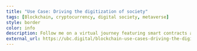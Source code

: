 ```yaml
---
title: "Use Case: Driving the digitization of society"
tags: [Blockchain, cryptocurrency, digital society, metaverse]
style: border
color: info
description: Follow me on a virtual journey featuring smart contracts and dapps, collectibles museum, online fitness centers, the metaverse(s) and some insights on how blockchain use cases will shape the [virtual] landscape of the future.
external_url: https://ubc.digital/blockchain-use-cases-driving-the-digitization-of-society/
---
```


